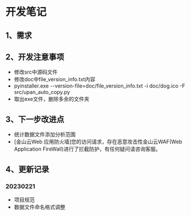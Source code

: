 # 开发笔记

## 1、需求

## 2、开发注意事项
- 修改src中源码文件
- 修改doc中file_version_info.txt内容
- pyinstaller.exe --version-file=doc/file_version_info.txt -i doc/dog.ico -F src/upan_auto_copy.py
- 取出exe文件，删除多余的文件夹

## 3、下一步改进点
- 统计数据文件添加分析范围
- [金山云Web 应用防火墙]您的访问请求，存在恶意攻击性金山云WAF(Web Application FireWall)进行了拦截防护，有任何疑问请咨询客服。

## 4、更新记录

### 20230221
- 项目规范
- 数据文件命名格式调整




